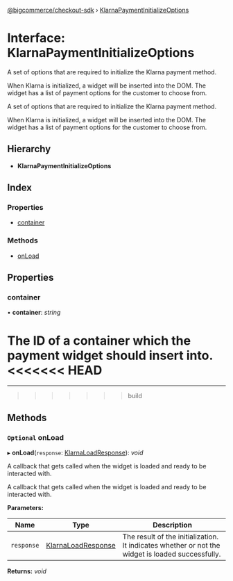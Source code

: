 [@bigcommerce/checkout-sdk](../README.md) › [KlarnaPaymentInitializeOptions](klarnapaymentinitializeoptions.md)

# Interface: KlarnaPaymentInitializeOptions

A set of options that are required to initialize the Klarna payment method.

When Klarna is initialized, a widget will be inserted into the DOM. The
widget has a list of payment options for the customer to choose from.

A set of options that are required to initialize the Klarna payment method.

When Klarna is initialized, a widget will be inserted into the DOM. The widget has a list of payment options for the customer to choose from.

## Hierarchy

* **KlarnaPaymentInitializeOptions**

## Index

### Properties

* [container](klarnapaymentinitializeoptions.md#container)

### Methods

* [onLoad](klarnapaymentinitializeoptions.md#optional-onload)

## Properties

###  container

• **container**: *string*

The ID of a container which the payment widget should insert into.
<<<<<<< HEAD
=======

___
>>>>>>> build

## Methods

### `Optional` onLoad

▸ **onLoad**(`response`: [KlarnaLoadResponse](klarnaloadresponse.md)): *void*

A callback that gets called when the widget is loaded and ready to be
interacted with.

A callback that gets called when the widget is loaded and ready to be interacted with.

**Parameters:**

Name | Type | Description |
------ | ------ | ------ |
`response` | [KlarnaLoadResponse](klarnaloadresponse.md) | The result of the initialization. It indicates whether or not the widget is loaded successfully.  |

**Returns:** *void*
